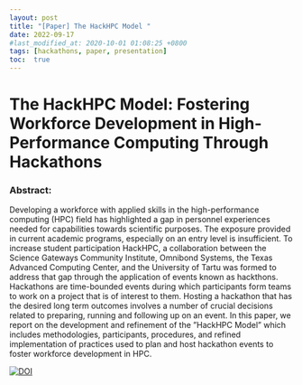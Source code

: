 ```yaml
---
layout: post
title: "[Paper] The HackHPC Model "
date: 2022-09-17
#last_modified_at: 2020-10-01 01:08:25 +0800
tags: [hackathons, paper, presentation]
toc:  true
---
```

# The HackHPC Model: Fostering Workforce Development in High-Performance Computing Through Hackathons

### Abstract:
Developing a workforce with applied skills in the high-performance computing (HPC) field has highlighted a gap in personnel experiences needed for capabilities towards scientific purposes. The exposure provided in current academic programs, especially on an entry level is insufficient. To increase student participation HackHPC, a collaboration between the Science Gateways Community Institute, Omnibond Systems, the Texas Advanced Computing Center, and the University of Tartu was formed to address that gap through the application of events known as hackthons. Hackathons are time-bounded events during which participants form teams to work on a project that is of interest to them. Hosting a hackathon that has the desired long term outcomes involves a number of crucial decisions related
to preparing, running and following up on an event. In this paper, we report on the development and refinement of the ”HackHPC Model” which includes methodologies, participants, procedures, and refined implementation of practices used to plan and host hackathon events to foster workforce development in HPC.

[![DOI](https://zenodo.org/badge/DOI/10.5281/zenodo.7089497.svg)](https://doi.org/10.5281/zenodo.7089497)

